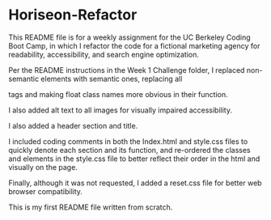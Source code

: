 # Horiseon-Refactor

This README file is for a weekly assignment for the UC Berkeley Coding Boot Camp, in which I refactor the code for a fictional marketing agency for readability, accessibility, and search engine optimization.

Per the README instructions in the Week 1 Challenge folder, I replaced non-semantic elements with semantic ones, replacing all <div> tags and making float class names more obvious in their function.

I also added alt text to all images for visually impaired accessibility.

I also added a header section and title.

I included coding comments in both the Index.html and style.css files to quickly denote each section and its function, and re-ordered the classes and elements in the style.css file to better reflect their order in the html and visually on the page.

Finally, although it was not requested, I added a reset.css file for better web browser compatibility.

This is my first README file written from scratch.

